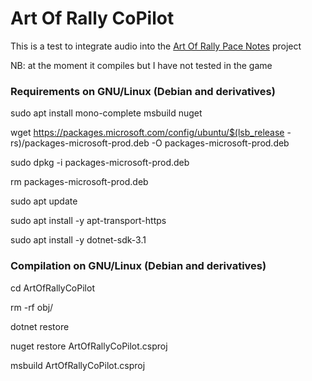 # Art Of Rally CoPilot
This is a test to integrate audio into the [Art Of Rally Pace Notes](https://github.com/Theaninova/ArtOfRallyPaceNotes) project

NB: at the moment it compiles but I have not tested in the game

### Requirements on GNU/Linux (Debian and derivatives)
sudo apt install mono-complete msbuild nuget

wget https://packages.microsoft.com/config/ubuntu/$(lsb_release -rs)/packages-microsoft-prod.deb -O packages-microsoft-prod.deb

sudo dpkg -i packages-microsoft-prod.deb

rm packages-microsoft-prod.deb

sudo apt update

sudo apt install -y apt-transport-https

sudo apt install -y dotnet-sdk-3.1

### Compilation on GNU/Linux (Debian and derivatives)

cd ArtOfRallyCoPilot

rm -rf obj/

dotnet restore

nuget restore ArtOfRallyCoPilot.csproj

msbuild ArtOfRallyCoPilot.csproj

